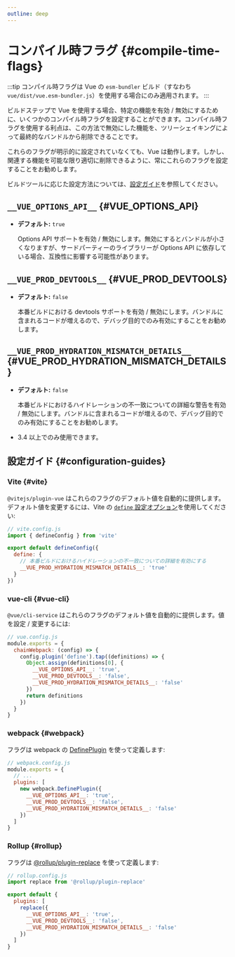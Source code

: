 ```yaml
---
outline: deep
---
```


# コンパイル時フラグ {#compile-time-flags}

:::tip
コンパイル時フラグは Vue の `esm-bundler` ビルド（すなわち `vue/dist/vue.esm-bundler.js`）を使用する場合にのみ適用されます。
:::

ビルドステップで Vue を使用する場合、特定の機能を有効 / 無効にするために、いくつかのコンパイル時フラグを設定することができます。コンパイル時フラグを使用する利点は、この方法で無効にした機能を、ツリーシェイキングによって最終的なバンドルから削除できることです。

これらのフラグが明示的に設定されていなくても、Vue は動作します。しかし、関連する機能を可能な限り適切に削除できるように、常にこれらのフラグを設定することをお勧めします。

ビルドツールに応じた設定方法については、[設定ガイド](#configuration-guides)を参照してください。

## `__VUE_OPTIONS_API__` {#VUE_OPTIONS_API}

- **デフォルト:** `true`

  Options API サポートを有効 / 無効にします。無効にするとバンドルが小さくなりますが、サードパーティーのライブラリーが Options API に依存している場合、互換性に影響する可能性があります。

## `__VUE_PROD_DEVTOOLS__` {#VUE_PROD_DEVTOOLS}

- **デフォルト:** `false`

  本番ビルドにおける devtools サポートを有効 / 無効にします。バンドルに含まれるコードが増えるので、デバッグ目的でのみ有効にすることをお勧めします。

## `__VUE_PROD_HYDRATION_MISMATCH_DETAILS__` {#VUE_PROD_HYDRATION_MISMATCH_DETAILS}

- **デフォルト:** `false`

  本番ビルドにおけるハイドレーションの不一致についての詳細な警告を有効 / 無効にします。バンドルに含まれるコードが増えるので、デバッグ目的でのみ有効にすることをお勧めします。

-  3.4 以上でのみ使用できます。

## 設定ガイド {#configuration-guides}

### Vite {#vite}

`@vitejs/plugin-vue` はこれらのフラグのデフォルト値を自動的に提供します。デフォルト値を変更するには、Vite の [`define` 設定オプション](https://vitejs.dev/config/shared-options.html#define)を使用してください:

```js
// vite.config.js
import { defineConfig } from 'vite'

export default defineConfig({
  define: {
    // 本番ビルドにおけるハイドレーションの不一致についての詳細を有効にする
    __VUE_PROD_HYDRATION_MISMATCH_DETAILS__: 'true'
  }
})
```

### vue-cli {#vue-cli}

`@vue/cli-service` はこれらのフラグのデフォルト値を自動的に提供します。値を設定 / 変更するには:

```js
// vue.config.js
module.exports = {
  chainWebpack: (config) => {
    config.plugin('define').tap((definitions) => {
      Object.assign(definitions[0], {
        __VUE_OPTIONS_API__: 'true',
        __VUE_PROD_DEVTOOLS__: 'false',
        __VUE_PROD_HYDRATION_MISMATCH_DETAILS__: 'false'
      })
      return definitions
    })
  }
}
```

### webpack {#webpack}

フラグは webpack の [DefinePlugin](https://webpack.js.org/plugins/define-plugin/) を使って定義します:

```js
// webpack.config.js
module.exports = {
  // ...
  plugins: [
    new webpack.DefinePlugin({
      __VUE_OPTIONS_API__: 'true',
      __VUE_PROD_DEVTOOLS__: 'false',
      __VUE_PROD_HYDRATION_MISMATCH_DETAILS__: 'false'
    })
  ]
}
```

### Rollup {#rollup}

フラグは [@rollup/plugin-replace](https://github.com/rollup/plugins/tree/master/packages/replace) を使って定義します:

```js
// rollup.config.js
import replace from '@rollup/plugin-replace'

export default {
  plugins: [
    replace({
      __VUE_OPTIONS_API__: 'true',
      __VUE_PROD_DEVTOOLS__: 'false',
      __VUE_PROD_HYDRATION_MISMATCH_DETAILS__: 'false'
    })
  ]
}
```